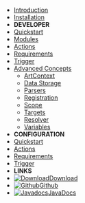 - [Introduction](/introduction)
- [Installation](/installation)
- **DEVELOPER**
- [Quickstart](/developer/)
- [Modules](/developer/modules)
- [Actions](/developer/actions)
- [Requirements](/developer/requirements)
- [Trigger](/developer/trigger)
- [Advanced Concepts](/developer/advanced)
  - [ArtContext](/developer/art-context)
  - [Data Storage](/developer/data)
  - [Parsers](/developer/parser)
  - [Registration](/developer/registration)
  - [Scope](/developer/scope)
  - [Targets](/developer/targets)
  - [Resolver](/developer/resolver)
  - [Variables](/developer/variables)
- **CONFIGURATION**
- [Quickstart](/configuration/)
- [Actions](/configuration/actions)
- [Requirements](/configuration/requirements)
- [Trigger](/configuration/trigger)
- **LINKS**
- [![Download](https://icongr.am/fontawesome/cloud-download.svg?size=18&color=currentColor)Download](https://github.com/art-framework/art-core/releases/latest)
- [![Github](https://icongr.am/devicon/github-original.svg?size=16&color=currentColor)Github](https://github.com/art-framework)
- [![Javadocs](https://icongr.am/devicon/java-original.svg?size=16&color=currentColor)JavaDocs](https://jdocs.art-framework.io)
